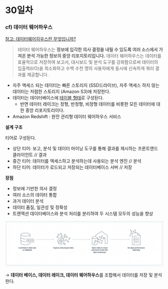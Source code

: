 # 30일차

### cf) 데이터 웨어하우스

[참고: 데이터웨어히우스란 무엇입니까?](https://aws.amazon.com/ko/what-is/data-warehouse/)

> 데이터 웨어하우스는 **정보에 입각한 의사 결정을 내릴 수 있도록 여러 소스에서 가져온 분석 가능한 정보의 중앙 리포지토리입니다.**
데이터 웨어하우스는 데이터를 효율적으로 저장하여 보고서, 대시보드 및 분석 도구를 강화함으로써 데이터의 입출력(I/O)을 최소화하고 수백 수천 명의 사용자에게 동시에 신속하게 쿼리 결과를 제공합니다.
> 
- 자주 액세스 되는 데이터는 빠른 스토리지 (SSD드라이브), 자주 액세스 하지 않는 데이터는 저렴한 스토리지 (Amazon S3)에 저장한다.
- 데이터는 데이터베이스에 [테이블 형태](https://aws.amazon.com/ko/what-is/data-warehouse/)로 구성된다.
    - 반면 데이터 레이크는 정형, 반정형, 비정형 데이터를 비롯한 모든 데이터에 대한 중앙 리포지토리이다.
- Amazon Redshift : 완전 관리형 데이터 웨어하우스 서비스

 

**설계 구조**

티어로 구성된다. 

- 상단 티어: 보고, 분석 및 데이터 마이닝 도구를 통해 결과를 제시하는 프론트엔드 클라이언트 // 결과
- 중간 티어: 데이터를 액세스하고 분석하는데 사용되는 분석 엔진 // 분석
- 하단 티어: 데이터가 로드되고 저장되는 데이터베이스 서버 // 저장

**장점**

- 정보에 기반한 의사 결정
- 여러 소스의 데이터 통합
- 과거 데이터 분석
- 데이터 품질, 일관성 및 정확성
- 트랜잭션 데이터베이스와 분석 처리를 분리하여 두 시스템 모두의 성능을 향상

![Untitled](./img/1.png)

→ **데이터 베이스, 데이터 레이크, 데이터 웨어하우스**를 조합해서 데이터를 저장 및 분석한다.